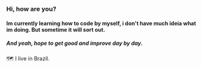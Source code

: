 ### Hi, how are you?
#### Im currently learning how to code by myself, i don't have much ideia what im doing. But sometime it will sort out. 
##### And yeah, hope to get good and improve day by day.
🗺️ I live in Brazil.
